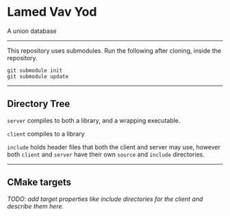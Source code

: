 # Lamed Vav Yod

A union database


---

This repository uses submodules. Run the following after cloning, inside the repository.

    git submodule init
    git submodule update

---

## Directory Tree

`server` compiles to both a library, and a wrapping executable.

`client` compiles to a library

`include` holds header files that both the client and server may use,
however both `client` and `server` have their own `source` and `include`
directories.

---

## CMake targets

_TODO: add target properties like include directories for the client
and describe them here._
